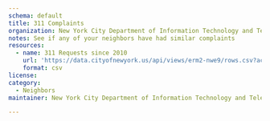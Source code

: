 ```yaml
---
schema: default
title: 311 Complaints
organization: New York City Department of Information Technology and Telecommunications
notes: See if any of your neighbors have had similar complaints
resources:
  - name: 311 Requests since 2010
    url: 'https://data.cityofnewyork.us/api/views/erm2-nwe9/rows.csv?accessType=DOWNLOAD&bom=true&format=true'
    format: csv
license:
category:
  - Neighbors
maintainer: New York City Department of Information Technology and Telecommunications

---
```

